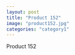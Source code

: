 ```yaml
---
layout: post
title: "Product 152"
image: "product152.jpg"
categories: "category1"
---
```

Product 152
